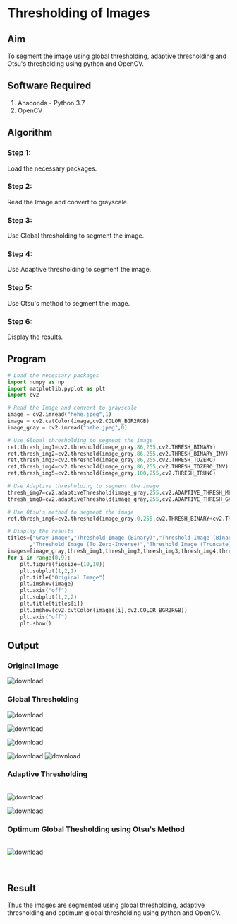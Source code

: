 # Thresholding of Images
## Aim
To segment the image using global thresholding, adaptive thresholding and Otsu's thresholding using python and OpenCV.

## Software Required
1. Anaconda - Python 3.7
2. OpenCV

## Algorithm

### Step 1:
Load the necessary packages.

### Step 2:
Read the Image and convert to grayscale.

### Step 3:
Use Global thresholding to segment the image.

### Step 4:
Use Adaptive thresholding to segment the image.

### Step 5:
Use Otsu's method to segment the image.

### Step 6:
Display the results.

## Program

```python
# Load the necessary packages
import numpy as np
import matplotlib.pyplot as plt
import cv2

# Read the Image and convert to grayscale
image = cv2.imread("hehe.jpeg",1)
image = cv2.cvtColor(image,cv2.COLOR_BGR2RGB)
image_gray = cv2.imread("hehe.jpeg",0)

# Use Global thresholding to segment the image
ret,thresh_img1=cv2.threshold(image_gray,86,255,cv2.THRESH_BINARY)
ret,thresh_img2=cv2.threshold(image_gray,86,255,cv2.THRESH_BINARY_INV)
ret,thresh_img3=cv2.threshold(image_gray,86,255,cv2.THRESH_TOZERO)
ret,thresh_img4=cv2.threshold(image_gray,86,255,cv2.THRESH_TOZERO_INV)
ret,thresh_img5=cv2.threshold(image_gray,100,255,cv2.THRESH_TRUNC)

# Use Adaptive thresholding to segment the image
thresh_img7=cv2.adaptiveThreshold(image_gray,255,cv2.ADAPTIVE_THRESH_MEAN_C,cv2.THRESH_BINARY,11,2)
thresh_img8=cv2.adaptiveThreshold(image_gray,255,cv2.ADAPTIVE_THRESH_GAUSSIAN_C,cv2.THRESH_BINARY,11,2)

# Use Otsu's method to segment the image 
ret,thresh_img6=cv2.threshold(image_gray,0,255,cv2.THRESH_BINARY+cv2.THRESH_OTSU)

# Display the results
titles=["Gray Image","Threshold Image (Binary)","Threshold Image (Binary Inverse)","Threshold Image (To Zero)"
       ,"Threshold Image (To Zero-Inverse)","Threshold Image (Truncate)","Otsu","Adaptive Threshold (Mean)","Adaptive Threshold (Gaussian)"]
images=[image_gray,thresh_img1,thresh_img2,thresh_img3,thresh_img4,thresh_img5,thresh_img6,thresh_img7,thresh_img8]
for i in range(0,9):
    plt.figure(figsize=(10,10))
    plt.subplot(1,2,1)
    plt.title("Original Image")
    plt.imshow(image)
    plt.axis("off")
    plt.subplot(1,2,2)
    plt.title(titles[i])
    plt.imshow(cv2.cvtColor(images[i],cv2.COLOR_BGR2RGB))
    plt.axis("off")
    plt.show()

```
## Output

### Original Image
![download](https://user-images.githubusercontent.com/93427208/171128704-d29eadae-9bb0-4313-b0bb-6cc97f524e68.png)


### Global Thresholding
![download](https://user-images.githubusercontent.com/93427208/171128728-df68e3bd-613c-468a-80f4-2433239ed983.png)

![download](https://user-images.githubusercontent.com/93427208/171128742-dd05225a-a2dd-4c01-96fd-d732cf87d0c8.png)

![download](https://user-images.githubusercontent.com/93427208/171128772-32403c32-a323-415d-973e-5f86ee7c3422.png)

![download](https://user-images.githubusercontent.com/93427208/171129144-da2f72d3-c209-40c6-96cc-e5fa5c5466ae.png)
![download](https://user-images.githubusercontent.com/93427208/171129351-cdf736ac-32ef-42cc-9c99-89eb22493c0f.png)



### Adaptive Thresholding
<br>![download](https://user-images.githubusercontent.com/93427208/171129244-7c8d6eb0-eaa0-4046-814c-3e2aadde3ea1.png)


![download](https://user-images.githubusercontent.com/93427208/171129220-8aefe4d0-1c71-4f7a-b960-e45d45e5e22c.png)



### Optimum Global Thesholding using Otsu's Method


<br>![download](https://user-images.githubusercontent.com/93427208/171129208-0d2d588f-e409-4df6-a02d-302d159a9c22.png)

<br>


## Result
Thus the images are segmented using global thresholding, adaptive thresholding and optimum global thresholding using python and OpenCV.

